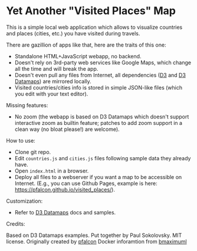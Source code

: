 # Yet Another "Visited Places" Map

This is a simple local web application which allows to visualize countries
and places (cities, etc.) you have visited during travels.

There are gazillion of apps like that, here are the traits of this one:

* Standalone HTML+JavaScript webapp, no backend.
* Doesn't rely on 3rd-party web services like Google Maps, which change all
  the time and will break the app.
* Doesn't even pull any files from Internet, all dependencies
  ([D3](https://d3js.org/) and
  [D3 Datamaps](https://github.com/markmarkoh/datamaps)) are mirrored
  locally.
* Visited countries/cities info is stored in simple JSON-like files (which
  you edit with your text editor).

Missing features:

* No zoom (the webapp is based on D3 Datamaps which doesn't support
  interactive zoom as builtin feature; patches to add zoom support in
  a clean way (no bloat please!) are welcome).

How to use:

* Clone git repo.
* Edit `countries.js` and `cities.js` files following sample data they
  already have.
* Open `index.html` in a browser.
* Deploy all files to a webserver if you want a map to be accessible on
  Internet. (E.g., you can use Github Pages, example is here:
  https://pfalcon.github.io/visited_places/).

Customization:

* Refer to [D3 Datamaps](http://datamaps.github.io/) docs and samples.

Credits:

Based on D3 Datamaps examples. Put together by Paul Sokolovsky. MIT
license.
Originally created by [pfalcon](https://github.com/pfalcon/visited_places)
Docker inforamtion from [bmaximuml](https://github.com/bmaximuml/visited_places)
